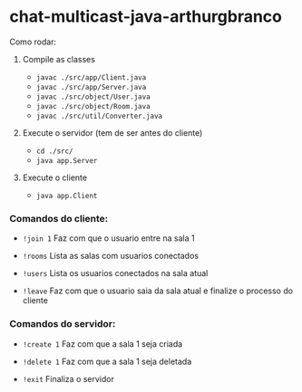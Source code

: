 # chat-multicast-java-arthurgbranco

Como rodar:
1. Compile as classes
	* `javac ./src/app/Client.java`
	* `javac ./src/app/Server.java`
	* `javac ./src/object/User.java`
	* `javac ./src/object/Room.java`
	* `javac ./src/util/Converter.java`

2. Execute o servidor (tem de ser antes do cliente)
	* `cd ./src/`
	* `java app.Server`

3. Execute o cliente
	* `java app.Client`

### Comandos do cliente:


* `!join 1` Faz com que o usuario entre na sala 1


* `!rooms` Lista as salas com usuarios conectados


* `!users` Lista os usuarios conectados na sala atual


* `!leave` Faz com que o usuario saia da sala atual e finalize o processo do cliente

### Comandos do servidor:

* `!create 1` Faz com que a sala 1 seja criada


* `!delete 1` Faz com que a sala 1 seja deletada


* `!exit` Finaliza o servidor

